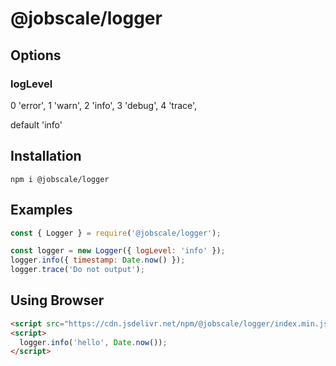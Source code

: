 # @jobscale/logger

## Options

### logLevel

0  'error',
1  'warn',
2  'info',
3  'debug',
4  'trace',

default 'info'

## Installation

```
npm i @jobscale/logger
```

## Examples

```javascript
const { Logger } = require('@jobscale/logger');

const logger = new Logger({ logLevel: 'info' });
logger.info({ timestamp: Date.now() });
logger.trace('Do not output');
```

## Using Browser
```html
<script src="https://cdn.jsdelivr.net/npm/@jobscale/logger/index.min.js"></script>
<script>
  logger.info('hello', Date.now());
</script>
```

